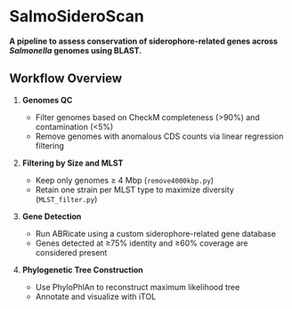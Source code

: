 # SalmoSideroScan

**A pipeline to assess conservation of siderophore-related genes across _Salmonella_ genomes using BLAST.**

## Workflow Overview

1. **Genomes QC**
   - Filter genomes based on CheckM completeness (>90%) and contamination (<5%)
   - Remove genomes with anomalous CDS counts via linear regression filtering

2. **Filtering by Size and MLST**
   - Keep only genomes ≥ 4 Mbp (`remove4000kbp.py`)
   - Retain one strain per MLST type to maximize diversity (`MLST_filter.py`)

3. **Gene Detection**
   - Run ABRicate using a custom siderophore-related gene database
   - Genes detected at ≥75% identity and ≥60% coverage are considered present

4. **Phylogenetic Tree Construction**
   - Use PhyloPhlAn to reconstruct maximum likelihood tree
   - Annotate and visualize with iTOL
